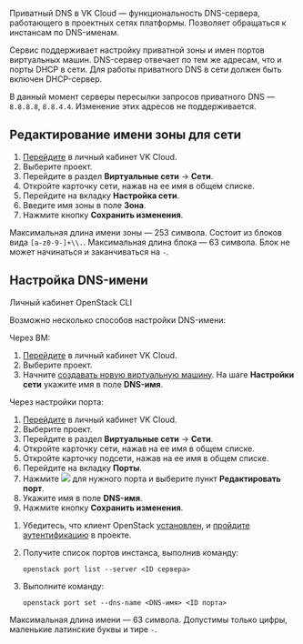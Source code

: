 Приватный DNS в VK Cloud — функциональность DNS-сервера, работающего в проектных сетях платформы. Позволяет обращаться к инстансам по DNS-именам.

Сервис поддерживает настройку приватной зоны и имен портов виртуальных машин. DNS-сервер отвечает по тем же адресам, что и порты DHCP в сети. Для работы приватного DNS в сети должен быть включен DHCP-сервер.

<warn>

В данный момент серверы пересылки запросов приватного DNS — `8.8.8.8`, `8.8.4.4`. Изменение этих адресов не поддерживается.

</warn>

## Редактирование имени зоны для сети

1. [Перейдите](https://msk.cloud.vk.com/app/) в личный кабинет VK Cloud.
1. Выберите проект.
1. Перейдите в раздел **Виртуальные сети** → **Сети**.
1. Откройте карточку сети, нажав на ее имя в общем списке.
1. Перейдите на вкладку **Настройка сети**.
1. Введите имя зоны в поле **Зона**.
1. Нажмите кнопку **Сохранить изменения**.

<warn>

Максимальная длина имени зоны — 253 символа. Состоит из блоков вида `[a-z0-9-]+\\.`. Максимальная длина блока — 63 символа. Блок не может начинаться и заканчиваться на `-`.

</warn>

## Настройка DNS-имени

<tabs>
<tablist>
<tab>Личный кабинет</tab>
<tab>OpenStack CLI</tab>
</tablist>
<tabpanel>

Возможно несколько способов настройки DNS-имени:

Через ВМ:

1. [Перейдите](https://msk.cloud.vk.com/app/) в личный кабинет VK Cloud.
1. Выберите проект.
1. Начните [создавать новую виртуальную машину](/ru/computing/iaas/instructions/vm/vm-create). На шаге **Настройки сети** укажите имя в поле **DNS-имя**.

Через настройки порта:

1. [Перейдите](https://msk.cloud.vk.com/app/) в личный кабинет VK Cloud.
1. Выберите проект.
1. Перейдите в раздел **Виртуальные сети** → **Сети**.
1. Откройте карточку сети, нажав на ее имя в общем списке.
1. Откройте карточку подсети, нажав на ее имя в общем списке.
1. Перейдите на вкладку **Порты**.
1. Нажмите ![ ](/ru/assets/more-icon.svg "inline") для нужного порта и выберите пункт **Редактировать порт**.
1. Укажите имя в поле **DNS-имя**.
1. Нажмите кнопку **Сохранить изменения**.

</tabpanel>
<tabpanel>

1. Убедитесь, что клиент OpenStack [установлен](/ru/tools-for-using-services/cli/openstack-cli#1_ustanovite_klient_openstack), и [пройдите аутентификацию](/ru/tools-for-using-services/cli/openstack-cli#3_proydite_autentifikaciyu) в проекте.

1. Получите список портов инстанса, выполнив команду:

   ```console
   openstack port list --server <ID сервера>
   ```

1. Выполните команду:

   ```console
   openstack port set --dns-name <DNS-имя> <ID порта>
   ```

</tabpanel>
</tabs>

<warn>

Максимальная длина имени — 63 символа. Допустимы только цифры, маленькие латинские буквы и тире `-`.

</warn>
